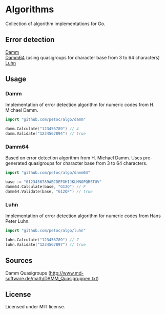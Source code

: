 # Algorithms

Collection of algorithm implementations for Go.

## Error detection

[Damm](https://github.com/petoc/algo/tree/master/damm)<br>
[Damm64](https://github.com/petoc/algo/tree/master/damm64) (using quasigroups for character base from 3 to 64 characters)<br>
[Luhn](https://github.com/petoc/algo/tree/master/luhn)<br>


## Usage

### Damm

Implementation of error detection algorithm for numeric codes from H. Michael Damm.

```go
import "github.com/petoc/algo/damm"
```

```go
damm.Calculate("123456789") // 4
damm.Validate("1234567894") // true
```

### Damm64

Based on error detection algorithm from H. Michael Damm. Uses pre-generated quasigroups for character base from 3 to 64 characters.

```go
import "github.com/petoc/algo/damm64"
```

```go
base := "0123456789ABCDEFGHIJKLMNOPQRSTUV"
damm64.Calculate(base, "G12Q") // F
damm64.Validate(base, "G12QF") // true
```
### Luhn

Implementation of error detection algorithm for numeric codes from Hans Peter Luhn.

```go
import "github.com/petoc/algo/luhn"
```

```go
luhn.Calculate("123456789") // 7
luhn.Validate("1234567897") // true
```

## Sources

Damm Quasigroups (http://www.md-software.de/math/DAMM_Quasigruppen.txt)

## License

Licensed under MIT license.
